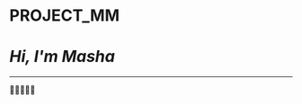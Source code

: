# PROJECT_MM
# *Hi, I'm Masha*
___________________
:purple_heart::purple_heart::purple_heart::purple_heart::purple_heart:
